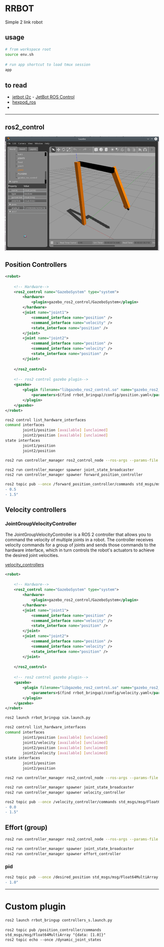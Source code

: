
# RRBOT

Simple 2 link robot

## usage

```bash
# from workspace root
source env.sh

# run app shortcut to load tmux session
app
```

## to read
- [jetbot i2c](https://mikelikesrobots.github.io/blog/jetbot-motors-pt1/)
        - [JetBot ROS Control](https://github.com/mikelikesrobots/jetbot-ros-control/tree/main)
- [hexpod_ros](https://github.com/KevinOchs/hexapod_ros)
- [](https://community.aws/content/2dk9wWbrwCB7PDXhblRFe0iaBbK/building-a-ros2_control-system-ros2-control-with-the-jetbot-part-2?lang=en)

---

## ros2_control

![alt text](images/rrbot_gazebo.png)


## Position Controllers

```xml
<robot>

    <!-- Hardware-->
    <ros2_control name="GazeboSystem" type="system">
        <hardware>
            <plugin>gazebo_ros2_control/GazeboSystem</plugin>
        </hardware>
        <joint name="joint1">
            <command_interface name="position" />
            <command_interface name="velocity" />
            <state_interface name="position" />
        </joint>
        <joint name="joint2">
            <command_interface name="position" />
            <command_interface name="velocity" />
            <state_interface name="position" />
        </joint>

    </ros2_control>

    <!-- ros2 control gazebo plugin-->
    <gazebo>
        <plugin filename="libgazebo_ros2_control.so" name="gazebo_ros2_control">
            <parameters>$(find rrbot_bringup)/config/position.yaml</parameters>
        </plugin>
    </gazebo>
</robot>
```

```bash
ros2 control list_hardware_interfaces 
command interfaces
        joint1/position [available] [unclaimed]
        joint2/position [available] [unclaimed]
state interfaces
        joint1/position
        joint2/position
```

```bash
ros2 run controller_manager ros2_control_node --ros-args --params-file /workspaces/rrbot_ws/src/rrbot_bringup/config/position.yaml
```

```bash
ros2 run controller_manager spawner joint_state_broadcaster
ros2 run controller_manager spawner forward_position_controller
```

```bash
ros2 topic pub --once /forward_position_controller/commands std_msgs/msg/Float64MultiArray "data:
- 0.5
- 1.5"
```

## Velocity controllers
### JointGroupVelocityController
The JointGroupVelocityController is a ROS 2 controller that allows you to command the velocity of multiple joints in a robot. The controller receives velocity commands for a group of joints and sends those commands to the hardware interface, which in turn controls the robot's actuators to achieve the desired joint velocities.

[velocity_controllers](https://control.ros.org/rolling/doc/ros2_controllers/velocity_controllers/doc/userdoc.html)


```xml
<robot>

    <!-- Hardware-->
    <ros2_control name="GazeboSystem" type="system">
        <hardware>
            <plugin>gazebo_ros2_control/GazeboSystem</plugin>
        </hardware>
        <joint name="joint1">
            <command_interface name="position" />
            <command_interface name="velocity" />
            <state_interface name="position" />
        </joint>
        <joint name="joint2">
            <command_interface name="position" />
            <command_interface name="velocity" />
            <state_interface name="position" />
        </joint>

    </ros2_control>

    <!-- ros2 control gazebo plugin-->
    <gazebo>
        <plugin filename="libgazebo_ros2_control.so" name="gazebo_ros2_control">
            <parameters>$(find rrbot_bringup)/config/velocity.yaml</parameters>
        </plugin>
    </gazebo>
</robot>
```

```bash
ros2 launch rrbot_bringup sim.launch.py


```

```bash
ros2 control list_hardware_interfaces 
command interfaces
        joint1/position [available] [unclaimed]
        joint1/velocity [available] [unclaimed]
        joint2/position [available] [unclaimed]
        joint2/velocity [available] [unclaimed]
state interfaces
        joint1/position
        joint2/position
```


```bash
ros2 run controller_manager ros2_control_node --ros-args --params-file /workspaces/rrbot_ws/src/rrbot_bringup/config/velocity.yaml
```

```bash
ros2 run controller_manager spawner joint_state_broadcaster
ros2 run controller_manager spawner velocity_controller
```

```bash
ros2 topic pub --once /velocity_controller/commands std_msgs/msg/Float64MultiArray "data:
- 0.0
- 1.5"
```

## Effort (group)

```bash
ros2 run controller_manager ros2_control_node --ros-args --params-file /workspaces/rrbot_ws/src/rrbot_bringup/config/efforts.yaml
```

```bash
ros2 run controller_manager spawner joint_state_broadcaster
ros2 run controller_manager spawner effort_controller
```



### pid
```bash title="pid setpoint"
ros2 topic pub --once /desired_position std_msgs/msg/Float64MultiArray "data:
- 1.0"
```



---

# Custom plugin

```
ros2 launch rrbot_bringup controllers_s.launch.py

ros2 topic pub /position_controller/commands std_msgs/msg/Float64MultiArray "{data: [1.0]}"
ros2 topic echo --once /dynamic_joint_states
```